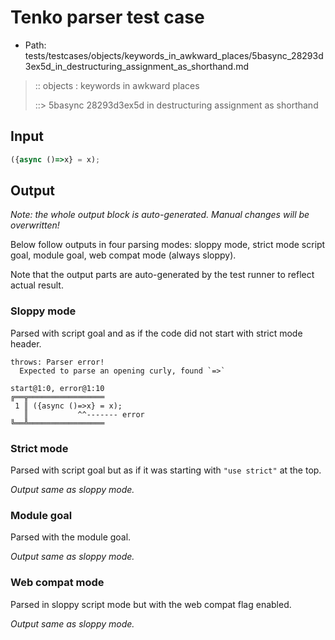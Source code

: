 # Tenko parser test case

- Path: tests/testcases/objects/keywords_in_awkward_places/5basync_28293d3ex5d_in_destructuring_assignment_as_shorthand.md

> :: objects : keywords in awkward places
>
> ::> 5basync 28293d3ex5d in destructuring assignment as shorthand

## Input

`````js
({async ()=>x} = x);
`````

## Output

_Note: the whole output block is auto-generated. Manual changes will be overwritten!_

Below follow outputs in four parsing modes: sloppy mode, strict mode script goal, module goal, web compat mode (always sloppy).

Note that the output parts are auto-generated by the test runner to reflect actual result.

### Sloppy mode

Parsed with script goal and as if the code did not start with strict mode header.

`````
throws: Parser error!
  Expected to parse an opening curly, found `=>`

start@1:0, error@1:10
╔══╦═════════════════
 1 ║ ({async ()=>x} = x);
   ║           ^^------- error
╚══╩═════════════════

`````

### Strict mode

Parsed with script goal but as if it was starting with `"use strict"` at the top.

_Output same as sloppy mode._

### Module goal

Parsed with the module goal.

_Output same as sloppy mode._

### Web compat mode

Parsed in sloppy script mode but with the web compat flag enabled.

_Output same as sloppy mode._
